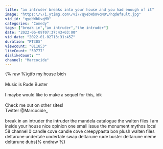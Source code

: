 ```yaml
---
title: "an intruder breaks into your house and you had enough of it"
image: "https:\/\/i.ytimg.com\/vi\/qyebWbUvqM0\/hqdefault.jpg"
vid_id: "qyebWbUvqM0"
categories: "Comedy"
tags: ["break in","an intruder","the intruder"]
date: "2022-06-09T07:37:43+03:00"
vid_date: "2022-01-02T13:31:45Z"
duration: "PT30S"
viewcount: "811853"
likeCount: "50777"
dislikeCount: ""
channel: "Marcocide"
---
```

{% raw %}gtfo my house bich<br /><br />Music is Rude Buster<br /><br />I maybe would like to make a sequel for this, idk<br /><br />Check me out on other sites!<br />Twitter @Marcocide_<br /><br />break in an intruder the intruder the mandela catalogue the walten files I am inside your house nice opinion one small issue the monument mythos local 58 channel 0 candle cove candle cove creepypasta bon plush walten files deltarune undertale undertale swap deltarune rude buster deltarune meme deltarune dubs{% endraw %}
